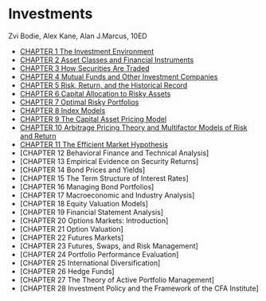 # Investments

Zvi Bodie, Alex Kane, Alan J.Marcus, 10ED

- [CHAPTER 1 The Investment Environment](chapter1.md)
- [CHAPTER 2 Asset Classes and Financial Instruments](chapter2.md)
- [CHAPTER 3 How Securities Are Traded](chapter3.md)
- [CHAPTER 4 Mutual Funds and Other Investment Companies](chapter4.md)
- [CHAPTER 5 Risk, Return, and the Historical Record](chapter5.md)
- [CHAPTER 6 Capital Allocation to Risky Assets](chapter6.md)
- [CHAPTER 7 Optimal Risky Portfolios](chapter7.md)
- [CHAPTER 8 Index Models](chapter8.md)
- [CHAPTER 9 The Capital Asset Pricing Model](chapter9.md)
- [CHAPTER 10 Arbitrage Pricing Theory and Multifactor Models of Risk and Return](chapter10.md)
- [CHAPTER 11 The Efficient Market Hypothesis](chapter11.md)
- [CHAPTER 12 Behavioral Finance and Technical Analysis]
- [CHAPTER 13 Empirical Evidence on Security Returns]
- [CHAPTER 14 Bond Prices and Yields]
- [CHAPTER 15 The Term Structure of Interest Rates]
- [CHAPTER 16 Managing Bond Portfolios]
- [CHAPTER 17 Macroeconomic and Industry Analysis]
- [CHAPTER 18 Equity Valuation Models]
- [CHAPTER 19 Financial Statement Analysis]
- [CHAPTER 20 Options Markets: Introduction]
- [CHAPTER 21 Option Valuation]
- [CHAPTER 22 Futures Markets]
- [CHAPTER 23 Futures, Swaps, and Risk Management]
- [CHAPTER 24 Portfolio Performance Evaluation]
- [CHAPTER 25 International Diversification]
- [CHAPTER 26 Hedge Funds]
- [CHAPTER 27 The Theory of Active Portfolio Management]
- [CHAPTER 28 Investment Policy and the Framework of the CFA Institute]
